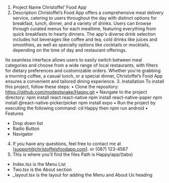 1.	Project Name
Christoffel’ Food App
2.	 Description
Christoffel’s Food App offers a comprehensive meal delivery service, catering to users throughout the day with distinct options for breakfast, lunch, dinner, and a variety of drinks. Users can browse through curated menus for each mealtime, featuring everything from quick breakfasts to hearty dinners. The app's diverse drink selection includes hot beverages like coffee and tea, cold drinks like juices and smoothies, as well as specialty options like cocktails or mocktails, depending on the time of day and restaurant offerings.

Its seamless interface allows users to easily switch between meal categories and choose from a wide range of local restaurants, with filters for dietary preferences and customizable orders. Whether you're grabbing a morning coffee, a casual lunch, or a special dinner, Christoffel’s Food App ensures a convenient and tailored dining experience.
3.	Installation
To install this project, follow these steps:
•	Clone the repository: https://github.com/modestsnake/Happy.git
•	Navigate to the project directory:
npm install react react-native
npm install react-native-paper
npm install @react-native-picker/picker
npm install expo
•	Run the project by executing the following command: cd Happy then npm run android
•	Features
-	Drop down list
-	Radio Button
-	Navigator

4.	If you have any questions, feel free to contact me at [support@christoffelsfoodapp.com]. or (087) 123-4567
5.	This is where you’ll find the files 
Path is Happy/app/(tabs)

-	Index.tsx is the Menu List
-	Two.tsx is the About section
-	_layout.tsx is the layout for adding the Menu and About Us heading


